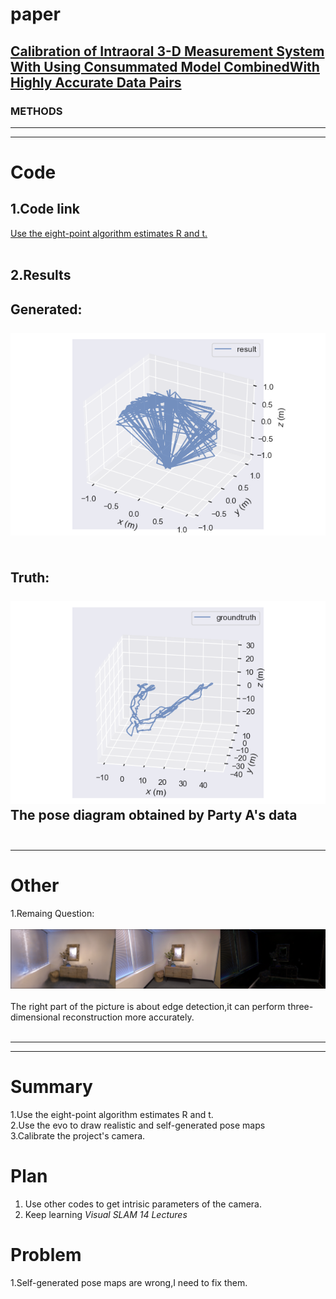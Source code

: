 # paper
## [Calibration of Intraoral 3-D Measurement System With Using Consummated Model CombinedWith Highly Accurate Data Pairs](https://ieeexplore.ieee.org/document/10274698 )
### METHODS


---------------------------------------------------------------------------------------------------------------------
---------------------------------------------------------------------------------------------------------------------
# Code  
## 1.Code link
[Use the eight-point algorithm estimates R and t.](https://github.com/gaoxiang12/slambook2/tree/master/ch7)<br><br>

## 2.Results
Generated: <br> <br>
![](img/pose(my).png)<br>
&nbsp;&nbsp;&nbsp;&nbsp;&nbsp;&nbsp;&nbsp;&nbsp;
<br>
<br>
Truth: <br>
&nbsp;&nbsp;&nbsp;&nbsp;&nbsp;&nbsp;&nbsp;&nbsp;&nbsp;&nbsp;&nbsp;&nbsp;&nbsp;&nbsp;&nbsp;&nbsp;
![](img/pose(truth).png)
<br>The pose diagram obtained by Party A's data&nbsp;&nbsp;&nbsp;&nbsp;&nbsp;&nbsp;&nbsp;
&nbsp;&nbsp;&nbsp;&nbsp;&nbsp;&nbsp;&nbsp;&nbsp;
&nbsp;&nbsp;&nbsp;&nbsp;&nbsp;&nbsp;&nbsp;&nbsp;
&nbsp;&nbsp;&nbsp;&nbsp;&nbsp;&nbsp;&nbsp;&nbsp;&nbsp;
---------------------------------------------------------------------------------------------------------------------
---------------------------------------------------------------------------------------------------------------------
# Other 
1.Remaing Question:<br><br>
![](img/rendering.png) <br><br>
The right part of the picture is about edge detection,it can perform 
three-dimensional reconstruction more accurately.<br><br>

---------------------------------------------------------------------------------------------------------------------
---------------------------------------------------------------------------------------------------------------------
# Summary
1.Use the eight-point algorithm estimates R and t.<br>
2.Use the evo to draw realistic and self-generated pose maps<br>
3.Calibrate the project's camera.
# Plan 
1. Use other codes to get intrisic parameters of the camera.
2. Keep learning *Visual SLAM 14 Lectures*

# Problem
1.Self-generated pose maps are wrong,I need to fix them.


